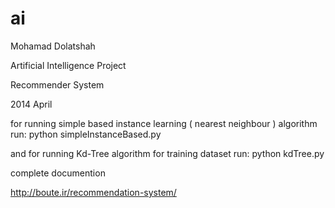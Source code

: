 ai
==

Mohamad Dolatshah

Artificial Intelligence Project

Recommender System

2014 April


for running simple based instance learning ( nearest neighbour ) algorithm run:
	python simpleInstanceBased.py

and for running Kd-Tree algorithm for training dataset run:
	python kdTree.py


complete documention

http://boute.ir/recommendation-system/

